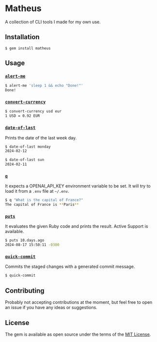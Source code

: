 # Matheus

A collection of CLI tools I made for my own use.

## Installation

    $ gem install matheus

## Usage

### [`alert-me`](./lib/matheus/alert_me.rb)

```sh
$ alert-me 'sleep 1 && echo "Done!"'
Done!
```

### [`convert-currency`](./lib/matheus/convert_currency.rb)

```sh
$ convert-currency usd eur
1 USD = 0.92 EUR
```

### [`date-of-last`](./lib/matheus/date_of_last.rb)

Prints the date of the last week day.

```sh
$ date-of-last monday
2024-02-12

$ date-of-last sun
2024-02-11
```

### [`q`](./lib/matheus/q.rb)

It expects a OPENAI_API_KEY environment variable to be set. It will try to load
it from a `.env` file at `~/.env`.

```sh
$ q "What is the capital of France?"
The capital of France is **Paris**
```

### [`puts`](./lib/matheus/puts.rb)

It evaluates the given Ruby code and prints the result. Active Support is
available.

```sh
$ puts 10.days.ago
2024-08-17 15:50:11 -0300
```

### [`quick-commit`](./lib/matheus/quick_commit.rb)

Commits the staged changes with a generated commit message.

```sh
$ quick-commit
```

## Contributing

Probably not accepting contributions at the moment, but feel free to open an issue if you have any ideas or suggestions.

## License

The gem is available as open source under the terms of the [MIT License](https://opensource.org/licenses/MIT).

